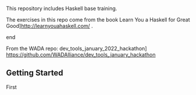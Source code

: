 This repository includes Haskell base training. 

The exercises in this repo come from the book Learn You a Haskell for Great Good]http://learnyouahaskell.com/ .

end

From the WADA repo: dev_tools_january_2022_hackathon]
https://github.com/WADAlliance/dev_tools_january_hackathon


## Getting Started

First